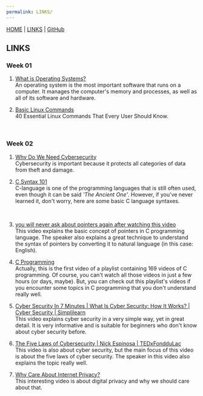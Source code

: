 ```yaml
---
permalink: LINKS/
---
```


[HOME](..) | [LINKS](https://ramantii.github.io/os231/LINKS) | [GitHub](https://github.com/ramantii/os231)

## LINKS
### **Week 01**
1. [What is Operating Systems?](https://edu.gcfglobal.org/en/computerbasics/understanding-operating-systems/1/)<br>
An operating system is the most important software that runs on a computer. It manages the computer's memory and processes, as well as all of its software and hardware.

2. [Basic Linux Commands](https://www.hostinger.com/tutorials/linux-commands)<br>
40 Essential Linux Commands That Every User Should Know.
<br>

### **Week 02**
1. [Why Do We Need Cybersecurity](https://www.upguard.com/blog/cybersecurity-important)<br>
Cybersecurity is important because it protects all categories of data from theft and damage.

2. [C Syntax 101](https://www.tutorialspoint.com/cprogramming/c_quick_guide.htm)<br>
C-language is one of the programming languages that is still often used, even though it can be said _'The Ancient One'_. However, if you've never learned it, don't worry, here are some basic C language syntaxes.
<br>

3. [you will never ask about pointers again after watching this video](https://www.youtube.com/watch?v=2ybLD6_2gKM)<br>
This video explains the basic concept of pointers in C programming language. The speaker also explains a great technique to understand the syntax of pointers by converting it to natural language (in this case: English).

4. [C Programming](https://www.youtube.com/watch?v=rLf3jnHxSmU&list=PLBlnK6fEyqRggZZgYpPMUxdY1CYkZtARR)<br>
Actually, this is the first video of a playlist containing 169 videos of C programming. Of course, you can't watch all those videos in just a few hours (or days, maybe). But, you can check out this playlist's videos if you encounter some topics in C programming that you don't understand really well.

5. [Cyber Security In 7 Minutes | What Is Cyber Security: How It Works? | Cyber Security | Simplilearn](https://www.youtube.com/watch?v=inWWhr5tnEA)<br>
This video explains cyber security in a very simple way, yet in great detail. It is very informative and is suitable for beginners who don't know about cyber security before.

6. [The Five Laws of Cybersecurity | Nick Espinosa | TEDxFondduLac](https://www.youtube.com/watch?v=_nVq7f26-Uo)<br>
This video is also about cyber security, but the main focus of this video is about the five laws of cyber security. The speaker in this video also explains the topic really well.

7. [Why Care About Internet Privacy?](https://www.youtube.com/watch?v=85mu9PLWCuI)<br>
This interesting video is about digital privacy and why we should care about that.
